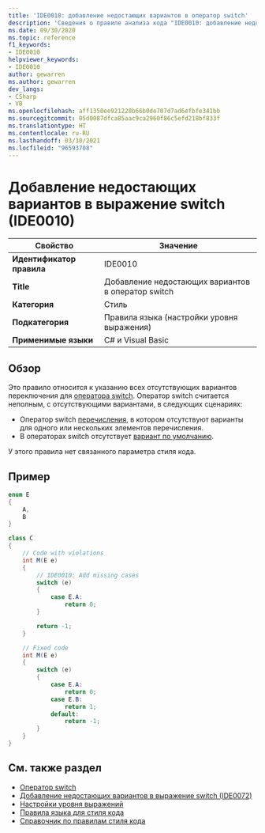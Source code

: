 ```yaml
---
title: 'IDE0010: добавление недостающих вариантов в оператор switch'
description: 'Сведения о правиле анализа кода "IDE0010: добавление недостающих вариантов в оператор switch"'
ms.date: 09/30/2020
ms.topic: reference
f1_keywords:
- IDE0010
helpviewer_keywords:
- IDE0010
author: gewarren
ms.author: gewarren
dev_langs:
- CSharp
- VB
ms.openlocfilehash: aff1350ee921228b66b0de707d7ad6efbfe341bb
ms.sourcegitcommit: 05d0087dfca85aac9ca2960f86c5efd218bf833f
ms.translationtype: HT
ms.contentlocale: ru-RU
ms.lasthandoff: 03/30/2021
ms.locfileid: "96593708"
---
```

# <a name="add-missing-cases-to-switch-statement-ide0010"></a>Добавление недостающих вариантов в выражение switch (IDE0010)

|Свойство|Значение|
|-|-|
| **Идентификатор правила** | IDE0010 |
| **Title** | Добавление недостающих вариантов в оператор switch |
| **Категория** | Стиль |
| **Подкатегория** | Правила языка (настройки уровня выражения) |
| **Применимые языки** | C# и Visual Basic |

## <a name="overview"></a>Обзор

Это правило относится к указанию всех отсутствующих вариантов переключения для [оператора switch](../../../csharp/language-reference/keywords/switch.md). Оператор switch считается неполным, с отсутствующими вариантами, в следующих сценариях:

- Оператор switch [перечисления](../../../csharp/language-reference/builtin-types/enum.md), в котором отсутствуют варианты для одного или нескольких элементов перечисления.
- В операторах switch отсутствует [вариант по умолчанию](../../../csharp/language-reference/keywords/switch.md#the-default-case).

У этого правила нет связанного параметра стиля кода.

## <a name="example"></a>Пример

```csharp
enum E
{
    A,
    B
}

class C
{
    // Code with violations
    int M(E e)
    {
        // IDE0010: Add missing cases
        switch (e)
        {
            case E.A:
                return 0;
        }

        return -1;
    }

    // Fixed code
    int M(E e)
    {
        switch (e)
        {
            case E.A:
                return 0;
            case E.B:
                return 1;
            default:
                return -1;
        }
    }
}
```

## <a name="see-also"></a>См. также раздел

- [Оператор switch](../../../csharp/language-reference/keywords/switch.md)
- [Добавление недостающих вариантов в выражение switch (IDE0072)](ide0072.md)
- [Настройки уровня выражений](expression-level-preferences.md)
- [Правила языка для стиля кода](language-rules.md)
- [Справочник по правилам стиля кода](index.md)
